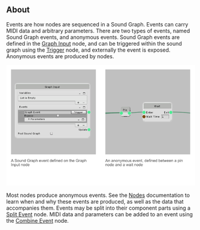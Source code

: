## About
Events are how nodes are sequenced in a Sound Graph. Events can carry MIDI data and arbitrary parameters. There are two types of events, named Sound Graph events, and anonymous events. Sound Graph events are defined in the [Graph Input](Graph-Inputs) node, and can be triggered within the sound graph using the [Trigger](Trigger-Event) node, and externally the event is exposed. Anonymous events are produced by nodes.

![Named VS Anonymous Events](IMG/NamedVSAnonymousEvents.png)

Most nodes produce anonymous events. See the [Nodes](Nodes) documentation to learn when and why these events are produced, as well as the data that accompanies them. Events may be split into their component parts using a [Split Event](Split-Event) node. MIDI data and parameters can be added to an event using the [Combine Event](Combine-Event) node.
